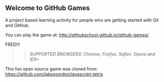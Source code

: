## Welcome to GitHub Games

A project based learning activity for people who are getting started with Git and GitHub.

You can play the game at: http://githubschool.github.io/github-games/

FRED!!!

>> _*SUPPORTED BROWSERS*: Chrome, Firefox, Safari, Opera and IE9+_

This fun open source game was cloned from: https://github.com/jakesgordon/javascript-tetris
